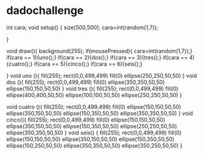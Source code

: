 # dadochallenge
int cara;
void setup() {
	size(500,500);
	cara=int(random(1,7));
	
	
}

void draw(){
	background(255);
	if(mousePressed){
cara=int(random(1,7));}
	if(cara == 1){uno();}
	if(cara == 2){dos();}
		if(cara == 3){tres();}
		if(cara == 4){cuatro();}
		if(cara == 5){cinco();}
	if(cara == 6){seis();}

}
void uno (){
	fill(255);
	rect(0,0,499,499)
	fill(0)
	ellipse(250,250,50,50)
}
	void dos (){
	fill(255);
	rect(0,0,499,499)
	fill(0)
	ellipse(350,350,50,50)
	ellipse(150,150,50,50)
}
void tres (){
	fill(255);
	rect(0,0,499,499)
	fill(0)
	ellipse(400,400,50,50)
	ellipse(100,100,50,50)
	ellipse(250,250,50,50)
}

void cuatro (){
	fill(255);
	rect(0,0,499,499)
	fill(0)
	ellipse(150,150,50,50)
	ellipse(350,150,50,50)
	ellipse(150,350,50,50)
	ellipse(350,350,50,50)
}
void cinco(){
	fill(255);
	rect(0,0,499,499)
	fill(0)
	ellipse(150,150,50,50)
	ellipse(350,150,50,50)
	ellipse(150,350,50,50)
	ellipse(250,250,50,50)
	ellipse(350,350,50,50)
}
void seis() {
	fill(255);
	rect(0,0,499,499)
	fill(0)
	ellipse(150,150,50,50)
	ellipse(350,150,50,50)
	ellipse(150,350,50,50)
	ellipse(150,250,50,50)
	ellipse(350,350,50,50)
	ellipse(350,250,50,50)
}
	
